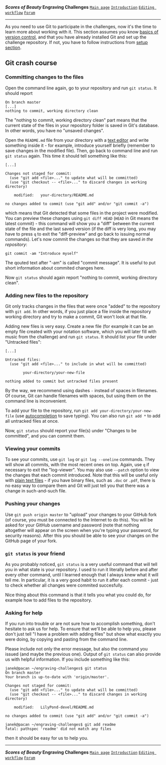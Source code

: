 **_Scores of Beauty_ Engraving Challenges**
[`Main page`](README.md)
[`Introduction`](1-goals-and-rules.md)
[`Editing workflow`](5-editing-workflow)
[`Forum`](http://engravingchallenges.freeforums.org)

-------------------------------------------


As you need to use Git to participate in the challenges, now it's the time to learn more about working with it.  This section assumes you know [basics of version control](2-version-control-intro.md), and that you have already installed Git and set up the challenge repository.
If not, you have to follow instructions from [setup section](3-setup.md).


Git crash course
----------------

### Committing changes to the files

Open the command line again, go to your repository and run `git status`.  It should report

    On branch master
    [...]
    nothing to commit, working directory clean

The "nothing to commit, working directory clean" part means that the current state of the files in your repository folder is saved in Git's database.  In other words, you have no "unsaved changes".

Open the `README.md` file from your directory with a [text editor](miscellaneous.md#editing-text-files) and write something inside it - for example, introduce yourself briefly (remember to save changes in the modified file).  Then, go back to command line and run `git status` again.  This time it should tell something like this:

    [...]

    Changes not staged for commit:
      (use "git add <file>..." to update what will be committed)
      (use "git checkout -- <file>..." to discard changes in working directory)

        modified:   your-directory/README.md

    no changes added to commit (use "git add" and/or "git commit -a")

which means that Git detected that some files in the project were modified.  You can preview these changes using `git diff HEAD` (`HEAD` in Git means the latest commit) - this command will show you a "diff" between the current state of the file and the last saved version (if the diff is very long, you may have to press `q` to exit the "diff-preview" and go back to issuing normal commands).  Let's now commit the changes so that they are saved _in the repository_:

    git commit -am "Introduce myself"

The qouted text after "-am" is called "commit message". It is useful to put short information about commited changes here.

Now `git status` should again report "nothing to commit, working directory clean".


### Adding new files to the repository

Git only tracks changes in the files that were once "added" to the repository with `git add`.  In other words, if you just place a file inside the repository working directory and try to make a commit, Git won't look at that file.

Adding new files is very easy.  Create a new file (for example it can be an empty file created with your notation software, which you will later fill with music from the challenge) and run `git status`.  It should list your file under "Untracked files":

    [...]

    Untracked files:
      (use "git add <file>..." to include in what will be committed)

            your-directory/your-new-file

    nothing added to commit but untracked files present

By the way, we recommend using dashes `-` instead of spaces in filenames.  Of course, Git can handle filenames with spaces, but using them on the command line is inconvenient.

To add your file to the repository, run `git add your-directory/your-new-file` (use [autocompletion](using-command-line.md) to save typing).  You can also run `git add *` to add all untracked files at once.

Now, `git status` should report your file(s) under "Changes to be committed", and you can commit them.


### Viewing your commits

To see your commits, use `git log` or `git log --oneline` commands.  They will show all commits, with the most recent ones on top.  Again, use `q` if necessary to exit the "log-viewer".  You may also use `--patch` option to view the changes that each commit introduced.  Note that this will be useful only with [plain text files](miscellaneous.md#plain-text) - if you have binary files, such as `.doc` or `.pdf`, there is no easy way to compare them and Git will just tell you that there was a change in such-and-such file.


### Pushing your changes

Use `git push origin master` to "upload" your changes to your GitHub fork (of course, you must be connected to the Internet to do this).  You will be asked for your GitHub username and password (note that nothing altogether will appear on the screen when you're typing your password, for security reasons).  After this you should be able to see your changes on the GitHub page of your fork.


<!-- Add later:
pay attention to "working dir clean"
which commands can be run with dirty tree:
whcih commands modify the state of the repository?
-->


### `git status` is your friend

As you probably noticed, `git status` is a very useful command that will tell you in what state is your repository.  I used to run it literally before and after every other command, until I learned enough that I always knew what it will tell me.  In particular, it is a very good habit to run it after each commit - just to check whether all changes were commited succesfully.

Nice thing about this command is that it tells you what you could do, for example how to add files to the repository.


### Asking for help

If you run into trouble or are not sure how to accomplish something, don't hesitate to ask us for help.  To ensure that we'll be able to help you, please don't just tell "I have a problem with adding files" but show what exactly you were doing, by copying and pasting from the command line.

Please include not only the error message, but also the command you issued (and maybe the previous one).  Output of `git status` can also provide us with helpful information.  If you include something like this:

    janek@pacan ~/engraving-challenges$ git status
    On branch master
    Your branch is up-to-date with 'origin/master'.

    Changes not staged for commit:
      (use "git add <file>..." to update what will be committed)
      (use "git checkout -- <file>..." to discard changes in working directory)

        modified:   LilyPond-devel/README.md

    no changes added to commit (use "git add" and/or "git commit -a")
    
    janek@pacan ~/engraving-challenges$ git add readme
    fatal: pathspec 'readme' did not match any files

then it should be easy for us to help you.


-------------------------------------------
**_Scores of Beauty_ Engraving Challenges**
[`Main page`](README.md)
[`Introduction`](1-goals-and-rules.md)
[`Editing workflow`](5-editing-workflow)
[`Forum`](http://engravingchallenges.freeforums.org)
